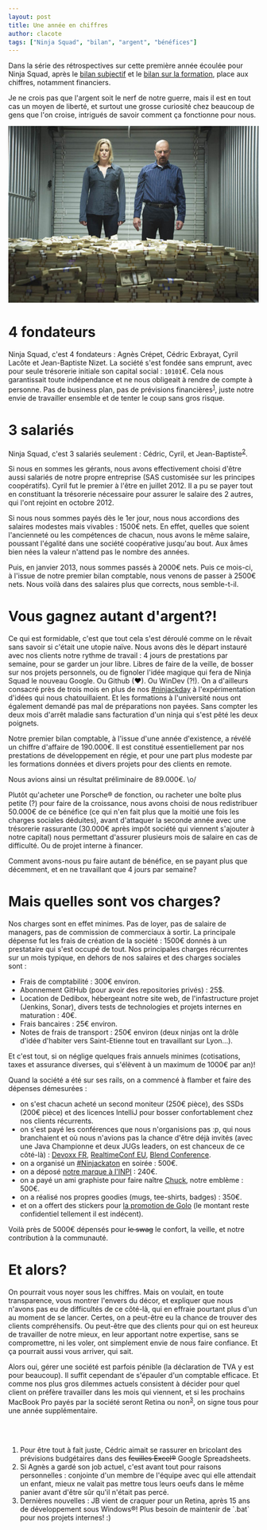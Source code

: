 ```yaml
---
layout: post
title: Une année en chiffres
author: clacote
tags: ["Ninja Squad", "bilan", "argent", "bénéfices"]
---
```


Dans la série des rétrospectives sur cette première année écoulée pour Ninja Squad,
après le [bilan subjectif](/2013/08/22/ninja-squad-1-an/) et le [bilan sur la formation](/2013/09/11/rentree-des-ninjas/), place aux chiffres, notamment financiers.

Je ne crois pas que l'argent soit le nerf de notre guerre, mais il est en tout cas un moyen de liberté,
et surtout une grosse curiosité chez beaucoup de gens que l'on croise, intrigués de savoir comment ça fonctionne pour nous.

<p style="text-align: center;"><img class="img-polaroid" src="/assets/images/breaking-bad-money.jpg" alt="Money!" /></p>

# 4 fondateurs

Ninja Squad, c'est 4 fondateurs&nbsp;: Agnès Crépet, Cédric Exbrayat, Cyril Lacôte et Jean-Baptiste Nizet.
La société s'est fondée sans emprunt, avec pour seule trésorerie initiale son capital social&nbsp;: `10101`€.
Cela nous garantissait toute indépendance et ne nous obligeait à rendre de compte à personne.
Pas de business plan, pas de prévisions financières<sup><a href="#footnote-1">1</a></sup>, juste notre envie de travailler ensemble et de tenter le coup sans gros risque.


# 3 salariés

Ninja Squad, c'est 3 salariés seulement&nbsp;: Cédric, Cyril, et Jean-Baptiste<sup><a href="#footnote-2">2</a></sup>.

Si nous en sommes les gérants, nous avons effectivement choisi d'être aussi salariés de notre propre entreprise (SAS customisée sur les principes coopératifs).
Cyril fut le premier à l'être en juillet 2012.
Il a pu se payer tout en constituant la trésorerie nécessaire pour assurer le salaire des 2 autres, qui l'ont rejoint en octobre 2012.

Si nous nous sommes payés dès le 1er jour, nous nous accordions des salaires modestes mais vivables&nbsp;: 1500€ nets.
En effet, quelles que soient l'ancienneté ou les compétences de chacun, nous avons le même salaire, poussant l'égalité dans une société coopérative jusqu'au bout. Aux âmes bien nées la valeur n'attend pas le nombre des années.

Puis, en janvier 2013, nous sommes passés à 2000€ nets. Puis ce mois-ci, à l'issue de notre premier bilan comptable, nous venons de passer à 2500€ nets. Nous voilà dans des salaires plus que corrects, nous semble-t-il.

# Vous gagnez autant d'argent?!

Ce qui est formidable, c'est que tout cela s'est déroulé comme on le rêvait sans savoir si c'était une utopie naïve. Nous avons dès le départ instauré avec nos clients notre rythme de travail&nbsp;: 4 jours de prestations par semaine, pour se garder un jour libre. Libres de faire de la veille, de bosser sur nos projets personnels, ou de fignoler l'idée magique qui fera de Ninja Squad le nouveau Google. Ou Github (&hearts;). Ou WinDev (?!). On a d'ailleurs consacré près de trois mois en plus de nos [#ninjackday](http://twitter.com/search?q=ninjackday) à l'expérimentation d'idées qui nous chatouillaient. Et les formations à l'université nous ont également demandé pas mal de préparations non payées. Sans compter les deux mois d'arrêt maladie sans facturation d'un ninja qui s'est pêté les deux poignets.

Notre premier bilan comptable, à l'issue d'une année d'existence, a révélé un chiffre d'affaire de 190.000€. Il est constitué essentiellement par nos prestations de développement en régie, et pour une part plus modeste par les formations données et divers projets pour des clients en remote.

Nous avions ainsi un résultat préliminaire de 89.000€. \o/

Plutôt qu'acheter une Porsche&reg; de fonction, ou racheter une boîte plus petite (?) pour faire de la croissance, nous avons choisi de nous redistribuer 50.000€ de ce bénéfice (ce qui n'en fait plus que la moitié une fois les charges sociales déduites), avant d'attaquer la seconde année avec une trésorerie rassurante (30.000€ après impôt société qui viennent s'ajouter à notre capital) nous permettant d'assurer plusieurs mois de salaire en cas de difficulté. Ou de projet interne à financer.

Comment avons-nous pu faire autant de bénéfice, en se payant plus que décemment, et en ne travaillant que 4 jours par semaine?

# Mais quelles sont vos charges?

Nos charges sont en effet minimes. Pas de loyer, pas de salaire de managers, pas de commission de commerciaux à sortir. La principale dépense fut les frais de création de la société&nbsp;: 1500€ donnés à un prestataire qui s'est occupé de tout. Nos principales charges récurrentes sur un mois typique, en dehors de nos salaires et des charges sociales sont&nbsp;:

- Frais de comptabilité&nbsp;: 300€ environ.
- Abonnement GitHub (pour avoir des repositories privés)&nbsp;: 25$.
- Location de Dedibox, hébergeant notre site web, de l'infastructure projet (Jenkins, Sonar), divers tests de technologies et projets internes en maturation&nbsp;: 40€.
- Frais bancaires&nbsp;: 25€ environ.
- Notes de frais de transport&nbsp;: 250€ environ (deux ninjas ont la drôle d'idée d'habiter vers Saint-Etienne tout en travaillant sur Lyon...).

Et c'est tout, si on néglige quelques frais annuels minimes (cotisations, taxes et assurance diverses, qui s'élèvent à un maximum de 1000€ par an)!

Quand la société a été sur ses rails, on a commencé à flamber et faire des dépenses démesurées&nbsp;:
- on s'est chacun acheté un second moniteur (250€ pièce), des SSDs (200€ pièce) et des licences IntelliJ pour bosser confortablement chez nos clients récurrents.
- on s'est payé les conférences que nous n'organisions pas&nbsp;:p, qui nous branchaient et où nous n'avions pas la chance d'être déjà invités (avec une Java Championne et deux JUGs leaders, on est chanceux de ce côté-là)&nbsp;: [Devoxx FR](http://devoxx.fr), [RealtimeConf EU](http://realtimeconf.eu/), [Blend Conference](http://www.blendconference.com/).
- on a organisé un [#Ninjackaton](http://twitter.com/search?q=ninjackaton) en soirée&nbsp;: 500€.
- on a déposé [notre marque à l'INPI](http://bases-marques.inpi.fr/Typo3_INPI_Marques/marques_fiche_resultats.html?index=1&refId=3937579_201246_fmark&y=0)&nbsp;: 240€.
- on a payé un ami graphiste pour faire naître [Chuck](/2013/08/28/3d-pixel-art/), notre emblème&nbsp;: 500€.
- on a réalisé nos propres goodies (mugs, tee-shirts, badges)&nbsp;: 350€.
- et on a offert des stickers pour [la promotion de Golo](http://golo-lang.org/news/2013/04/29/viral-marketing-thanks-to-ninjasquad/) (le montant reste confidentiel tellement il est indécent).

Voilà près de 5000€ dépensés pour <span style="text-decoration:line-through;">le swag</span> le confort, la veille, et notre contribution à la communauté.

# Et alors?

On pourrait vous noyer sous les chiffres. Mais on voulait, en toute transparence, vous montrer l'envers du décor, et expliquer que nous n'avons pas eu de difficultés de ce côté-là, qui en effraie pourtant plus d'un au moment de se lancer.
Certes, on a peut-être eu la chance de trouver des clients compréhensifs. Ou peut-être que des clients pour qui on est heureux de travailler de notre mieux, en leur apportant notre expertise, sans se compromettre, ni les voler, ont simplement envie de nous faire confiance. Et ça pourrait aussi vous arriver, qui sait.

Alors oui, gérer une société est parfois pénible (la déclaration de TVA y est pour beaucoup). Il suffit cependant de s'épauler d'un comptable efficace.
Et comme nos plus gros dilemmes actuels consistent à décider pour quel client on préfère travailler dans les mois qui viennent, et si les prochains MacBook Pro payés par la société seront Retina ou non<sup><a href="#footnote-3">3</a></sup>, on signe tous pour une année supplémentaire.

<br/>
<br/>

<ol class="footnote">
	<li id="footnote-1">
		Pour être tout à fait juste, Cédric aimait se rassurer en bricolant des prévisions budgétaires dans des <span style="text-decoration:line-through;">feuilles Excel&reg;</span> Google Spreadsheets.
	</li>
	<li id="footnote-2">
		Si Agnès a gardé son job actuel, c'est avant tout pour raisons personnelles&nbsp;:
		conjointe d'un membre de l'équipe avec qui elle attendait un enfant, mieux ne valait pas mettre tous leurs oeufs dans le même panier avant d'être sûr qu'il n'était pas percé.
	</li>
	<li id="footnote-3">
		Dernières nouvelles&nbsp;: JB vient de craquer pour un Retina, après 15 ans de développement sous Windows&reg;! Plus besoin de maintenir de `.bat` pour nos projets internes! :)
	</li>
</ol>
